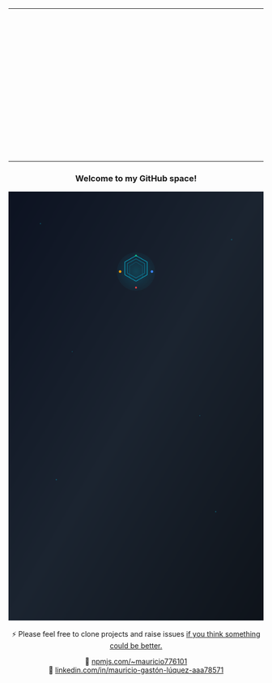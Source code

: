 <table align="center" style="border: none; margin: 0 auto;">
  <tr style="border: none;">
    <td style="height: 300px !important; width: 800px !important; overflow: hidden !important; padding: 0 !important; border: none !important; line-height: 0;">
      <img
        src="https://static.wikia.nocookie.net/matrix/images/f/f8/Room_101_Computers.png/revision/latest?cb=20130301014821"
        style="width: 750px !important; max-width: none !important; margin-top: -150px; margin-left: -200px; display: block;"
      />
    </td>
  </tr>
</table>


<h3 align="center">Welcome to my GitHub space!</h3>
<div align="center">

  ![](./mauro.svg)

⚡ Please feel free to clone projects and raise issues [if you think something could be better.](https://github.com/HX-mluquez)

🔗 [npmjs.com/~mauricio776101](https://npmjs.com/~mauricio776101)  
🔗 [linkedin.com/in/mauricio-gastón-lúquez-aaa78571](https://www.linkedin.com/in/mauricio-gast%C3%B3n-l%C3%BAquez-aaa78571)
</div>
